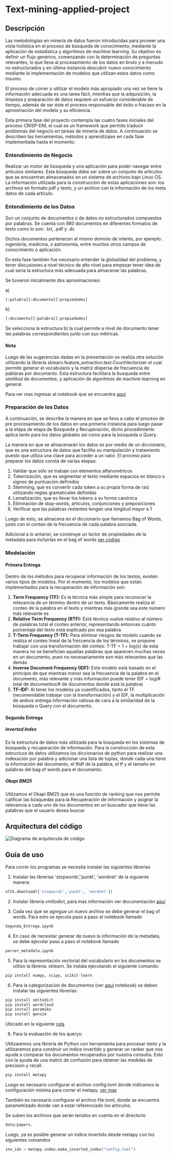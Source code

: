
# Text-mining-applied-project

## Descripción

Las metodologías en minería de datos fueron introducidas para proveer una vista holística en el proceso
de búsqueda de conocimiento, mediante la aplicación de estadística y algoritmos de machine learning. Su objetivo es definir un flujo genérico, comenzando con la determinación de preguntas relevantes, lo que lleva al procesamiento de los datos en bruto y a menudo no estructurados y en última instancia descubrir nuevo conocimiento mediante la implementación de modelos que utilizan estos datos como insumo.

El proceso de correr o utilizar el modelo más apropiado una vez se tiene la información adecuada es una tarea fácil, mientras que la adquisición, la limpieza y preparación de datos requiere un esfuerzo considerable de tiempo, además de ser éste el proceso responsable del éxito o fracaso en la aproximación del modelo y su eficiencia.

Esta primera fase del proyecto contempla las cuatro fases iniciales del proceso CRISP-DM, el cual es un framework que permite traducir problemas del negocio en tareas de minería de datos. A continuación se describen las herramientas, métodos y aprendizajes en cada fase implementada hasta el momento:

### Entendimiento de Negocio

Realizar un motor de búsqueda y una aplicación para poder navegar entre artículos similares. Esta búsqueda debe ser sobre un conjunto de artículos que se encuentran almacenados en un sistema de archivos bajo Linux OS. La información utilizada para la construcción de estas aplicaciones son: los archivos en formato pdf y texto, y un archivo con la información de los meta datos de cada artículo.

### Entendimiento de los Datos

Son un conjunto de documentos o de datos no estructurados compuestos por palabras. Se cuenta con 980 documentos en diferentes formatos de texto como lo son: .txt, .pdf y .dc

Dichos documentos pertenecen al mismo dominio de interés, por ejemplo: ingeniería, medicina, o astronomía, entre muchos otros campos de conocimiento o aplicación.

En esta fase también fue necesario entender la globalidad del problema, y tener discusiones a nivel técnico de alto nivel para empezar tener idea de cual sería la estructura más adecuada para almacenar las palabras.

Se tuvieron inicialmente dos aproximaciones:

a)
```python
[:palabra][:documento][:propiedades]
```
b) 

```python
[:documento][:palabra][:propiedades]
```

Se selecciona la estructura b) la cual permite a nivel de documento tener las palabras correspondientes junto con sus métricas.

#### Nota

Luego de las sugerencias dadas en la presentación se realiza otra solución utilizando la librería sklearn.feature_extraction.text.CountVectorizer el cual permite generar el vocabulario y la matriz dispersa de frecuencia de pablaras por documento. Esta estructura facilitara la busqueda entre similitud de documentos, y aplicación de algoritmos de machine learning en general.

Para ver mas ingresar al notebook que se encuentra [aquí](https://github.com/franco18/text-mining-applied-project/blob/master/second_approach/BagOfWordsSecondApproach.ipynb) 


### Preparación de los Datos

A continuación, se describe la manera en que se lleva a cabo el proceso de pre procesamiento de los datos en una primeria instancia para luego pasar a la etapa de etapa de Búsqueda y Recuperación, dicho procedimiento aplica tanto para los datos globales así como para la búsqueda o Query.

La manera en que se almacenarán los datos es por medio de un diccionario, que es una estructura de datos que facilita su manipulación y tratamiento puesto que utiliza una clave para acceder a un valor. El proceso para preparar los datos consta de varias etapas:

1. Validar que sólo se trabaje con elementos alfanuméricos
2. Tokenización, que es segmentar el texto mediante espacios en blanco o signos de puntuación definidos
3. Stemming, que es convertir cada token a su propia forma de raíz utilizando reglas gramaticales definidas
4. Lematización, que es llevar los tokens a su forma canónica
5. Eliminación de stop-words, artículos, conjunciones y preposiciones
6. Verificar que las palabras restantes tengan una longitud mayor a 1

Luego de esto, se almacena en el diccionario que llamamos Bag of Words, junto con el conteo de la frecuencia de cada palabra asociada.

Adicional a lo antarior, se construye un lector de propiedades de la metadata para incluirlas en el bag of words [ver codigo](https://github.com/franco18/text-mining-applied-project/tree/master/xml_parser)

### Modelación


#### Primera Entrega
Dentro de los métodos para recuperar información de los textos, existen varios tipos de modelos. Por el momento, los modelos que están implementados para la recuperación de información son:

1. **Term Frequency (TF):** Es la técnica más simple para reconocer la relevancia de un término dentro de un texto. Básicamente realiza el conteo de la palabra en el texto y mientras más grande sea este número más relevante es
2. **Relative Term Frequency (RTF):** Está técnica vuelve relativo al número de palabras total el conteo anterior, representando entonces cuánto porcentaje del texto está explicado por esa palabra
3. **T-Term Frequency (T-TF):** Para eliminar riesgos de modelo cuando se realiza el conteo lineal de la frecuencia de los términos, se propone trabajar con una transformación del conteo: T-TF = 1 + log(x) de esta manera no se benefician aquellas palabras que aparecen muchas veces en un documento, pues no necesariamente son más relevantes que las demás
4. **Inverse Document Frequency (IDF):** Este modelo está basado en el principio de que mientras menor sea la frecuencia de la palabra en el documento, más relevante y más información puede tener IDF = log(# total de documentos/# de documentos donde está la palabra)
5. **TF-IDF:** Al tener los modelos ya cuantificados, tanto el TF (recomendable trabajar con la transformación) y el IDF, la multiplicación de ambos entrega información valiosa de cara a la similaridad de la búsqueda o Query con el documento.

#### Segunda Entrega
##### Inverted Index

Es la estructura de datos más utilizada para la búsqueda en los sistemas de búsqueda y recuperación de información. Para la construcción de esta estructura de datos utilizamos los diccionarios de python para realizar una indexación por palabra y adicionar una lista de tuplas, donde cada una tiene la información del documento, el tfidf de la palabra, el tf y el tamaño en palabras del bag of words para el documento.

##### Okapi BM25 
Utilizamos el Okapi BM25 que es una función de ranking que nos permite calificar las búsquedas para la Recuperación de información y asignar la relevancia a cada uno de los documentos en un buscador que tiene las palabras que el usuario desea buscar.

## Arquitectura del código

![Diagrama de arquitecuta de código](https://github.com/franco18/text-mining-applied-project/blob/master/Arquitectura.png)

## Guía de uso

Para correr los programas se necesita instalar las siguientes librerías

1. Instalar las librerias 'stopwords','punkt', 'wordnet' de la siguiente manera:
```python
nltk.download(['stopwords','punkt', 'wordnet'])
```

2. Instalar librería xmltodict, para mas información ver documentación [aquí](https://github.com/martinblech/xmltodict#xmltodict)

3. Cada vez que se agregue un nuevo archivo se debe generar el bag of words. Para esto se ejecuta paso a paso el notebook llamado 

```python
Segunda_Entrega.ipynb
```

4. En caso de necesitar generar de nuevo la información de la metadata, se debe ejecutar paso a paso el notebook llamado

```python
parser_metadata.ipynb
```

5. Para la representación vectorial del vocabulario en los documentos se utilizo la libreria: sklearn. Se instala ejecutando el siguiente comando:

```python
pip install numpy, scipy, scikit-learn
```

6. Para la categorizacion de documentos (ver [aqui](https://github.com/franco18/text-mining-applied-project/blob/master/second_approach/MetaDataBagOfWords.ipynb) notebook) se deben instalar las siguientes librerias:

```python
pip install xmltodict
pip install wordcloud
pip install paramiko
pip install gensim
```

Ubicado en la siguiente [ruta](https://github.com/franco18/text-mining-applied-project/blob/master/xml_parser/parser_metadata.ipynb)

6.  Para la evaluación de los querys: 

Utilizaremos una librería de Python con herramienta para procesar texto y la utilizaremos para construir un índice invertido y generar un ranker que nos ayude a comparar los documentos recuperados por nuestra consulta. Esto con la ayuda de una matriz de confusión para obtener las medidas de precision y recall.

```python
pip install metapy
```
Luego es necesario configurar el archivo config.toml donde indicamos la configuración minima para correr el metapy. [ver mas](https://github.com/franco18/text-mining-applied-project/blob/master/config.toml)

También es necesario configurar el archivo file.toml, donde se encuentra parametrizado donde van a estar referenciado los articulos.

Se suben los archivos que serán tenidos en cuenta en el directorio 
```python
data/papers.
```
Luego, ya es posible generar un indice invertido desde metapy con los siguientes comandos
```python
inv_idx = metapy.index.make_inverted_index("config.toml")
```

